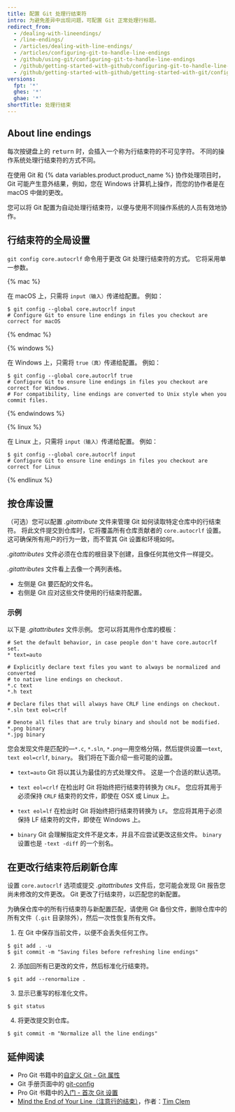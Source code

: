 ```yaml
---
title: 配置 Git 处理行结束符
intro: 为避免差异中出现问题，可配置 Git 正常处理行标题。
redirect_from:
  - /dealing-with-lineendings/
  - /line-endings/
  - /articles/dealing-with-line-endings/
  - /articles/configuring-git-to-handle-line-endings
  - /github/using-git/configuring-git-to-handle-line-endings
  - /github/getting-started-with-github/configuring-git-to-handle-line-endings
  - /github/getting-started-with-github/getting-started-with-git/configuring-git-to-handle-line-endings
versions:
  fpt: '*'
  ghes: '*'
  ghae: '*'
shortTitle: 处理行结束
---
```


## About line endings
每次按键盘上的 <kbd>return</kbd> 时，会插入一个称为行结束符的不可见字符。 不同的操作系统处理行结束符的方式不同。

在使用 Git 和 {% data variables.product.product_name %} 协作处理项目时，Git 可能产生意外结果，例如，您在 Windows 计算机上操作，而您的协作者是在 macOS 中做的更改。

您可以将 Git 配置为自动处理行结束符，以便与使用不同操作系统的人员有效地协作。

## 行结束符的全局设置

`git config core.autocrlf` 命令用于更改 Git 处理行结束符的方式。 它将采用单一参数。

{% mac %}

在 macOS 上，只需将 `input（输入）`传递给配置。 例如：

```shell
$ git config --global core.autocrlf input
# Configure Git to ensure line endings in files you checkout are correct for macOS
```

{% endmac %}

{% windows %}

在 Windows 上，只需将 `true（真）`传递给配置。 例如：

```shell
$ git config --global core.autocrlf true
# Configure Git to ensure line endings in files you checkout are correct for Windows.
# For compatibility, line endings are converted to Unix style when you commit files.
```

{% endwindows %}

{% linux %}

在 Linux 上，只需将 `input（输入）`传递给配置。 例如：

```shell
$ git config --global core.autocrlf input
# Configure Git to ensure line endings in files you checkout are correct for Linux
```

{% endlinux %}

## 按仓库设置

（可选）您可以配置 *.gitattribute* 文件来管理 Git 如何读取特定仓库中的行结束符。 将此文件提交到仓库时，它将覆盖所有仓库贡献者的 `core.autocrlf` 设置。 这可确保所有用户的行为一致，而不管其 Git 设置和环境如何。

*.gitattributes* 文件必须在仓库的根目录下创建，且像任何其他文件一样提交。

*.gitattributes* 文件看上去像一个两列表格。

* 左侧是 Git 要匹配的文件名。
* 右侧是 Git 应对这些文件使用的行结束符配置。

### 示例

以下是 *.gitattributes* 文件示例。 您可以将其用作仓库的模板：

```
# Set the default behavior, in case people don't have core.autocrlf set.
* text=auto

# Explicitly declare text files you want to always be normalized and converted
# to native line endings on checkout.
*.c text
*.h text

# Declare files that will always have CRLF line endings on checkout.
*.sln text eol=crlf

# Denote all files that are truly binary and should not be modified.
*.png binary
*.jpg binary
```

您会发现文件是匹配的—`*.c`, `*.sln`, `*.png`—用空格分隔，然后提供设置—`text`, `text eol=crlf`, `binary`。 我们将在下面介绍一些可能的设置。

- `text=auto` Git 将以其认为最佳的方式处理文件。 这是一个合适的默认选项。

- `text eol=crlf` 在检出时 Git 将始终把行结束符转换为 `CRLF`。 您应将其用于必须保持 `CRLF` 结束符的文件，即使在 OSX 或 Linux 上。

- `text eol=lf` 在检出时 Git 将始终把行结束符转换为 `LF`。 您应将其用于必须保持 LF 结束符的文件，即使在 Windows 上。

- `binary` Git 会理解指定文件不是文本，并且不应尝试更改这些文件。 `binary` 设置也是 `-text -diff` 的一个别名。

## 在更改行结束符后刷新仓库

设置 `core.autocrlf` 选项或提交 *.gitattributes* 文件后，您可能会发现 Git 报告您尚未修改的文件更改。 Git 更改了行结束符，以匹配您的新配置。

为确保仓库中的所有行结束符与新配置匹配，请使用 Git 备份文件，删除仓库中的所有文件（`.git` 目录除外），然后一次性恢复所有文件。

1. 在 Git 中保存当前文件，以便不会丢失任何工作。
  ```shell
  $ git add . -u
  $ git commit -m "Saving files before refreshing line endings"
  ```
2. 添加回所有已更改的文件，然后标准化行结束符。
  ```shell
  $ git add --renormalize .
  ```
3. 显示已重写的标准化文件。
  ```shell
  $ git status
  ```
4. 将更改提交到仓库。
  ```shell
  $ git commit -m "Normalize all the line endings"
  ```

## 延伸阅读

- Pro Git 书籍中的[自定义 Git - Git 属性](https://git-scm.com/book/en/Customizing-Git-Git-Attributes)
- Git 手册页面中的 [git-config](https://git-scm.com/docs/git-config)
- Pro Git 书籍中的[入门 - 首次 Git 设置](https://git-scm.com/book/en/Getting-Started-First-Time-Git-Setup)
- [Mind the End of Your Line（注意行的结束）](http://adaptivepatchwork.com/2012/03/01/mind-the-end-of-your-line/)，作者：[Tim Clem](https://github.com/tclem)
